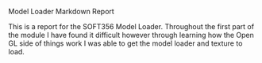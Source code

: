 Model Loader Markdown Report

This is a report for the SOFT356 Model Loader.
Throughout the first part of the module I have found it difficult however through learning how the Open GL side of things work I was able to get the model loader and texture to load.
